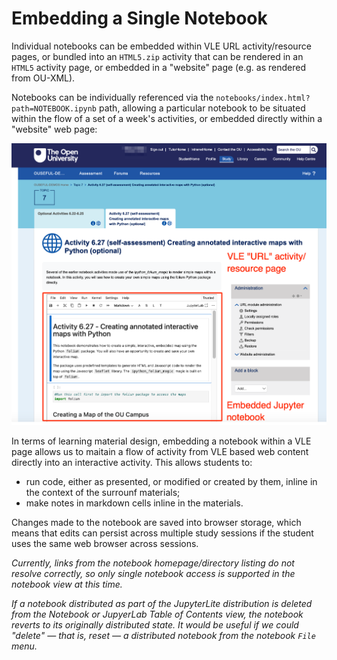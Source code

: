 # Embedding a Single Notebook

Individual notebooks can be embedded within VLE URL activity/resource pages, or bundled into an `HTML5.zip` activity that can be rendered in an `HTML5` activity page, or embedded in a "website" page (e.g. as rendered from OU-XML).

Notebooks can be individually referenced via the `notebooks/index.html?path=NOTEBOOK.ipynb` path, allowing a particular notebook to be situated within the flow of a set of a week's activities, or embedded directly within a "website" web page:

![Jupyter notebook embedded in VLE URL asset/resource page](images/example_embedded_notebook.png)

In terms of learning material design, embedding a notebook within a VLE page allows us to maitain a flow of activity from VLE based web content directly into an interactive activity. This allows students to:

- run code, either as presented, or modified or created by them, inline in the context of the surrounf materials;
- make notes in markdown cells inline in the materials.

Changes made to the notebook are saved into browser storage, which means that edits can persist across multiple study sessions if the student uses the same web browser across sessions.

*Currently, links from the notebook homepage/directory listing do not resolve correctly, so only single notebook access is supported in the notebook view at this time.*

*If a notebook distributed as part of the JupyterLite distribution is deleted from the Notebook or JupyerLab Table of Contents view, the notebook reverts to its originally distributed state. It would be useful if we could "delete" — that is, reset — a distributed notebook from the notebook `File` menu.*
